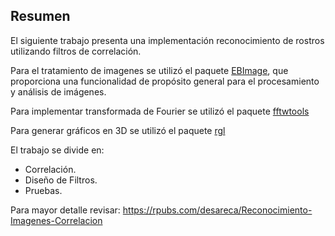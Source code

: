 ## Resumen

El siguiente trabajo presenta una implementación reconocimiento de rostros utilizando filtros de correlación.

Para el tratamiento de imagenes se utilizó el paquete [EBImage](https://www.bioconductor.org/packages/devel/bioc/vignettes/EBImage/inst/doc/EBImage-introduction.html), que proporciona una funcionalidad de propósito general para el procesamiento y análisis de imágenes.

Para implementar transformada de Fourier se utilizó el paquete [fftwtools](https://cran.r-project.org/web/packages/fftwtools/index.html)

Para generar gráficos en 3D se utilizó el paquete [rgl](https://cran.r-project.org/web/packages/rgl/index.html)

El trabajo se divide en:

- Correlación.
- Diseño de Filtros.
- Pruebas.

Para mayor detalle revisar: https://rpubs.com/desareca/Reconocimiento-Imagenes-Correlacion
